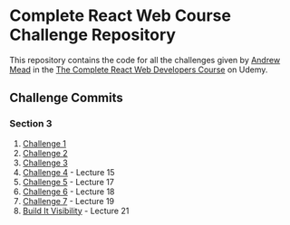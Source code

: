 # Complete React Web Course Challenge Repository

This repository contains the code for all the challenges given by [Andrew Mead](https://twitter.com/andrew_j_mead) in the [The Complete React Web Developers Course](https://www.udemy.com/react-2nd-edition/learn/v4/overview) on Udemy.

## Challenge Commits

### Section 3
1. [Challenge 1](https://github.com/git-ankur-shukla/Complete_React_Web_Course/commit/6f7039766cb21b02528df1fcc6ffba7205add802)
2. [Challenge 2](https://github.com/git-ankur-shukla/Complete_React_Web_Course/commit/c77194353fd9ec377e0c9a523a8264fe711b67ef)
3. [Challenge 3](https://github.com/git-ankur-shukla/Complete_React_Web_Course/commit/0fa4277cc488af6cb45f43b7a57a37cf4271b520)
4. [Challenge 4](https://github.com/git-ankur-shukla/Complete_React_Web_Course/commit/f951a03c48d5b34095fa71a7804b832993d3c445) - Lecture 15
5. [Challenge 5](https://github.com/git-ankur-shukla/Complete_React_Web_Course/commit/9d5749c9df3670a1f278796fd3c9c871e5d91ee8) - Lecture 17
6. [Challenge 6](https://github.com/git-ankur-shukla/Complete_React_Web_Course/commit/b8a63e2f325af717362e58706298489b48e554a0#diff-1d752ebcb1fcd8ad4a00c09ac8484e5c) - Lecture 18
7. [Challenge 7](https://github.com/git-ankur-shukla/Complete_React_Web_Course/commit/ee804df41131141fa52b7323d406ad640eed7c08#diff-665f679f2059c58b7f8cd7386ba39a40) - Lecture 19
8. [Build It Visibility](https://github.com/git-ankur-shukla/Complete_React_Web_Course/commit/3be01078850635f529586af98355910f6a0d33c3#diff-82e573ecdc608593ad79b8f736b4c6f3) - Lecture 21
